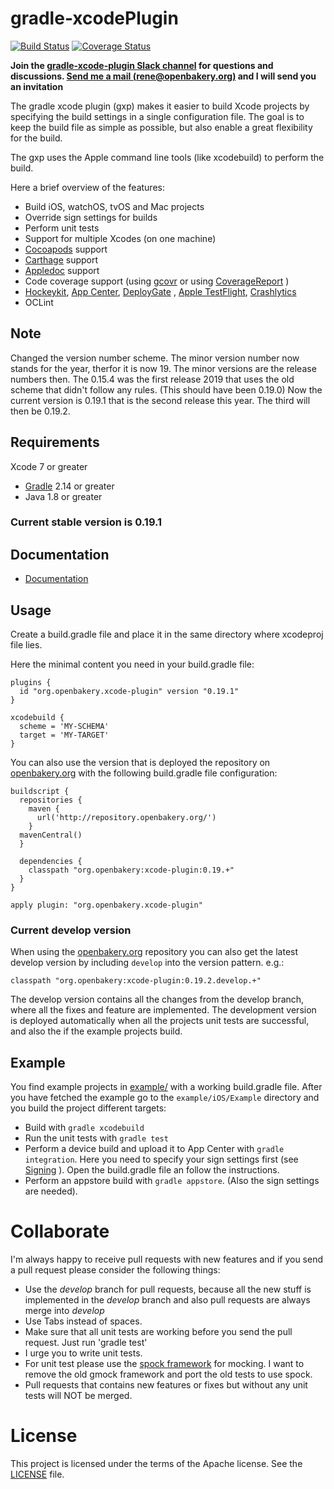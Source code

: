 gradle-xcodePlugin
==================

[![Build Status](https://travis-ci.org/openbakery/gradle-xcodePlugin.svg?branch=master)](https://travis-ci.org/openbakery/gradle-xcodePlugin)
[![Coverage Status](https://coveralls.io/repos/github/openbakery/gradle-xcodePlugin/badge.svg?branch=develop)](https://coveralls.io/github/openbakery/gradle-xcodePlugin?branch=develop)

**Join the [gradle-xcode-plugin Slack channel](https://openbakery.slack.com/archives/gradle-xcode-plugin) for questions and discussions. [Send me a mail (rene@openbakery.org)](mailto:rene@openbakery.org) and I will send you an invitation**

The gradle xcode plugin (gxp) makes it easier to build Xcode projects by specifying the build settings in a single configuration file. The goal is to keep the build file as simple as possible, but also enable a great flexibility for the build.

The gxp uses the Apple command line tools (like xcodebuild) to perform the build.

Here a brief overview of the features:

* Build iOS, watchOS, tvOS and Mac projects
* Override sign settings for builds
* Perform unit tests
* Support for multiple Xcodes (on one machine)
* [Cocoapods](https://cocoapods.org/) support
* [Carthage](https://github.com/Carthage/Carthage) support
* [Appledoc](http://gentlebytes.com/appledoc/) support
* Code coverage support (using [gcovr](http://gcovr.com) or using [CoverageReport](https://github.com/openbakery/CoverageReport) )
* [Hockeykit](http://hockeykit.net/), [App Center](https://appcenter.ms), [DeployGate](https://deploygate.com/) , [Apple TestFlight](https://developer.apple.com/testflight/), [Crashlytics](https://www.crashlytics.com/)
* OCLint


## Note

Changed the version number scheme. The minor version number now stands for the year, therfor it is now 19.
The minor versions are the release numbers then.
The 0.15.4 was the first release 2019 that uses the old scheme that didn't follow any rules. (This should have been 0.19.0)
Now the current version is 0.19.1 that is the second release this year. The third will then be 0.19.2.


## Requirements

 Xcode 7 or greater
* [Gradle](http://gradle.org) 2.14 or greater
* Java 1.8 or greater


### Current stable version is 0.19.1


## Documentation

* [Documentation](https://openbakery.org/gxp/)


## Usage

Create a build.gradle file and place it in the same directory where xcodeproj file lies.

Here the minimal content you need in your build.gradle file:

```
plugins {
  id "org.openbakery.xcode-plugin" version "0.19.1"
}

xcodebuild {
  scheme = 'MY-SCHEMA'
  target = 'MY-TARGET'
}

```

You can also use the version that is deployed the repository on [openbakery.org](https://openbakery.org) with the following build.gradle file configuration:
```
buildscript {
  repositories {
    maven {
      url('http://repository.openbakery.org/')
    }
  mavenCentral()
  }

  dependencies {
    classpath "org.openbakery:xcode-plugin:0.19.+"
  }
}

apply plugin: "org.openbakery.xcode-plugin"
```

### Current develop version

When using the [openbakery.org](https://openbakery.org) repository you can also get the latest develop version by including `develop` into the version pattern. e.g.: 
```
classpath "org.openbakery:xcode-plugin:0.19.2.develop.+"
```

The develop version contains all the changes from the develop branch, where all the fixes and feature are implemented. The development version is deployed automatically when all the projects unit tests are  successful, and also the if the example projects build. 


## Example

You find example projects in [example/](example/) with a working build.gradle file.
After you have fetched the example go to the `example/iOS/Example` directory and you build the project different targets:

* Build with `gradle xcodebuild`
* Run the unit tests with `gradle test`
* Perform a device build and upload it to App Center with `gradle integration`. Here you need to specify your sign settings first (see [Signing](Documentation/Parameters.md#sign-settings) ). Open the build.gradle file an follow the instructions.
* Perform an appstore build with `gradle appstore`. (Also the sign settings are needed).

# Collaborate

I'm always happy to receive pull requests with new features and if you send a pull request please consider the following things:

* Use the _develop_ branch for pull requests, because all the new stuff is implemented in the _develop_ branch and also pull requests are always merge into _develop_
* Use Tabs instead of spaces.
* Make sure that all unit tests are working before you send the pull request. Just run 'gradle test' 
* I urge you to write unit tests. 
* For unit test please use the [spock framework](http://spockframework.org) for mocking. I want to remove the old gmock framework and port the old tests to use spock.
* Pull requests that contains new features or fixes but without any unit tests will NOT be merged.


# License

This project is licensed under the terms of the Apache license. See the [LICENSE](LICENSE) file.
